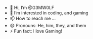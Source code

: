 - 👋 Hi, I’m @G3MW0LF
- 👀 I’m interested in coding, and gaming
- 📫 How to reach me ...
- 😄 Pronouns: He, him, they, and them
- ⚡ Fun fact: I love Gaming!
